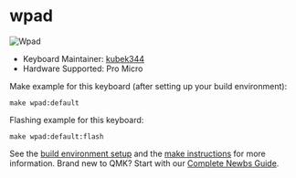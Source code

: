 # wpad

![Wpad](https://imgur.com/a/nIVBUgm)

* Keyboard Maintainer: [kubek344](https://github.com/kubek344)
* Hardware Supported: Pro Micro

Make example for this keyboard (after setting up your build environment):

    make wpad:default

Flashing example for this keyboard:

    make wpad:default:flash

See the [build environment setup](https://docs.qmk.fm/#/getting_started_build_tools) and the [make instructions](https://docs.qmk.fm/#/getting_started_make_guide) for more information. Brand new to QMK? Start with our [Complete Newbs Guide](https://docs.qmk.fm/#/newbs).

